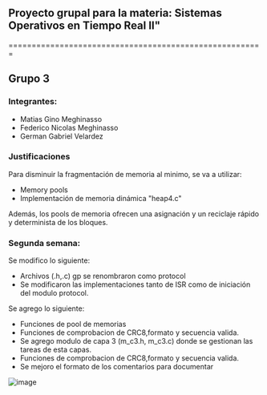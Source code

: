 <h2>
    Proyecto grupal para la materia: 
    Sistemas Operativos en Tiempo Real II"
</h2>
=======================================================

## Grupo 3

### Integrantes:
<ul>
 <li>Matias Gino Meghinasso</li>
 <li>Federico Nicolas Meghinasso</li>
 <li>German Gabriel Velardez</li>
</ul>




### Justificaciones

Para disminuir la fragmentación de memoria al minimo, se va a utilizar:

<ul>
 <li>Memory pools</li>
 <li>Implementación de memoria dinámica "heap4.c"</li>
</ul>

Además, los pools de memoria ofrecen una asignación y un reciclaje rápido y determinista de los bloques.


### Segunda semana:
Se modifico lo siguiente:
<ul>
 <li> Archivos (.h,.c) gp se renombraron como protocol</li>
 <li>Se modificaron las implementaciones tanto de ISR como de iniciación del modulo protocol.</li>
</ul>


Se agrego lo siguiente:
<ul>
 <li>Funciones de pool de memorias</li>
 <li>Funciones de comprobacion de CRC8,formato y secuencia valida.</li>
 <li>Se agrego modulo de capa 3 (m_c3.h, m_c3.c) donde se gestionan las tareas de esta capas.</li>
 <li>Funciones de comprobacion de CRC8,formato y secuencia valida.</li>
 <li>Se mejoro el formato de los comentarios para documentar</li>

</ul>

![image](https://user-images.githubusercontent.com/68166291/127549597-4ab497f7-ba4e-4abc-a742-df3bfea10ee6.png)




